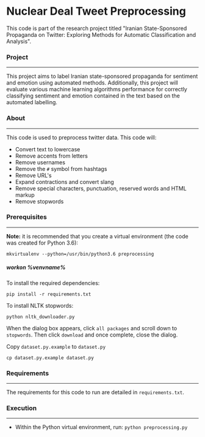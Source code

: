  <h1>Nuclear Deal Tweet Preprocessing</h1>
<!-- <hr style="margin:10px 0;padding:0;"/> -->

This code is part of the research project titled "Iranian State-Sponsored Propaganda on Twitter: Exploring Methods for Automatic Classification and Analysis".

<h3>Project</h3>
<hr style="margin:10px 0;padding:0;"/>

This project aims to label Iranian state-sponsored propaganda for sentiment and emotion using automated methods. Additionally, this project will evaluate various machine learning algorithms performance for correctly classifying sentiment and emotion contained in the text based on the automated labelling.


<h3>About</h3>
<hr style="margin:10px 0;padding:0;"/>

This code is used to preprocess twitter data. This code will:
* Convert text to lowercase
* Remove accents from letters
* Remove usernames
* Remove the `#` symbol from hashtags
* Remove URL's
* Expand contractions and convert slang
* Remove special characters, punctuation, reserved words and HTML markup
* Remove stopwords

<h3>Prerequisites</h3>
<hr style="margin:10px 0;padding:0;"/>

**Note:** it is recommended that you create a virtual environment (the code was created for Python 3.6):

    mkvirtualenv --python=/usr/bin/python3.6 preprocessing
#####    workon %venvname%


To install the required dependencies:

    pip install -r requirements.txt

To install NLTK stopwords:

    python nltk_downloader.py
When the dialog box appears, click `all packages` and scroll down to `stopwords`. Then click `download` and once complete, close the dialog.

Copy `dataset.py.example` to `dataset.py`

    cp dataset.py.example dataset.py


<!-- sort this out -->
<!-- in `dataset.py`:
- Add the absolute path to the `dataset` variable (folder containing the dataset files)
  - e.g. `/home/USER/nuclear_deal_tweet_extraction/data/`
- Add an absolute path to the `output_data` variable for storing output data
  - e.g. `/home/USER/nuclear_deal_tweet_extraction/output_data/`
- For each of the dataset files listed, add the filenames (and folders if in folders beyond the absolute path)
  - e.g. `2019_01/iran_2019_01_tweets_1.csv ` -->

<h3>Requirements</h3>
<hr style="margin:10px 0;padding:0;"/>

The requirements for this code to run are detailed in `requirements.txt`.

<h3>Execution</h3>
<hr style="margin:10px 0;padding:0;"/>

- Within the Python virtual environment, run:
`python preprocessing.py`
